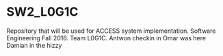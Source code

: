 # SW2_L0G1C
Repository that will be used for ACCESS system implementation. Software Engineering Fall 2016. Team L0G1C.
Antwon checkin in
Omar was here
Damian in the hizzy
